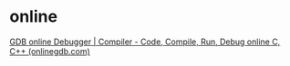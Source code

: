 
# online
[GDB online Debugger | Compiler - Code, Compile, Run, Debug online C, C++ (onlinegdb.com)](https://www.onlinegdb.com/)
